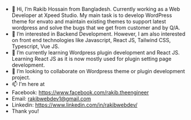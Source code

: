 - 👋 Hi, I’m Rakib Hossain from Bangladesh. Currently working as a Web Developer at Xpeed Studio. My main task is to develop WordPress theme for envato and maintain existing themes to support latest wordpress and solve the bugs that we get from customer and by Q/A.
- 👀 I’m interested in Backend Development. However, I am also interested on front end technologies like Javascript, React JS, Tailwind CSS, Typescript, Vue JS.
- 🌱 I’m currently learning Wordpress plugin development and React JS. Learning React JS as it is now mostly used for plugin setting page development.
- 💞️ I’m looking to collaborate on Wordpress theme or plugin development project.
- 📫 I'm here at
- Facebook: https://www.facebook.com/rakib.theengineer
- Email: rakibwebdev1@gmail.com
- Linkedin: https://www.linkedin.com/in/rakibwebdev/
- Thank you!

<!---
rakibwebdev/rakibwebdev is a ✨ special ✨ repository because its `README.md` (this file) appears on your GitHub profile.
You can click the Preview link to take a look at your changes.
--->
